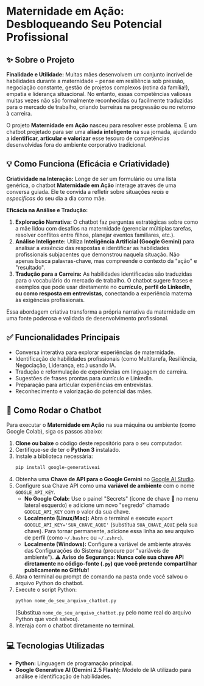 # Maternidade em Ação: Desbloqueando Seu Potencial Profissional

## ✨ Sobre o Projeto

**Finalidade e Utilidade:** Muitas mães desenvolvem um conjunto incrível de habilidades durante a maternidade – pense em resiliência sob pressão, negociação constante, gestão de projetos complexos (rotina da família!), empatia e liderança situacional. No entanto, essas competências valiosas muitas vezes não são formalmente reconhecidas ou facilmente traduzidas para o mercado de trabalho, criando barreiras na progressão ou no retorno à carreira.

O projeto **Maternidade em Ação** nasceu para resolver esse problema. É um chatbot projetado para ser uma **aliada inteligente** na sua jornada, ajudando a **identificar, articular e valorizar** esse tesouro de competências desenvolvidas fora do ambiente corporativo tradicional.

## 💡 Como Funciona (Eficácia e Criatividade)

**Criatividade na Interação:** Longe de ser um formulário ou uma lista genérica, o chatbot **Maternidade em Ação** interage através de uma conversa guiada. Ele te convida a refletir sobre situações *reais* e *específicas* do seu dia a dia como mãe.

**Eficácia na Análise e Tradução:**
1.  **Exploração Narrativa:** O chatbot faz perguntas estratégicas sobre como a mãe lidou com desafios na maternidade (gerenciar múltiplas tarefas, resolver conflitos entre filhos, planejar eventos familiares, etc.).
2.  **Análise Inteligente:** Utiliza **Inteligência Artificial (Google Gemini)** para analisar a *essência* das respostas e identificar as habilidades profissionais subjacentes que demonstrou naquela situação. Não apenas busca palavras-chave, mas compreende o contexto da "ação" e "resultado".
3.  **Tradução para a Carreira:** As habilidades identificadas são traduzidas para o vocabulário do mercado de trabalho. O chatbot sugere frases e exemplos que pode usar diretamente no **currículo, perfil do LinkedIn, ou como resposta em entrevistas**, conectando a experiência materna às exigências profissionais.

Essa abordagem criativa transforma a própria narrativa da maternidade em uma fonte poderosa e validada de desenvolvimento profissional.

## ✅ Funcionalidades Principais

* Conversa interativa para explorar experiências de maternidade.
* Identificação de habilidades profissionais (como Multitarefa, Resiliência, Negociação, Liderança, etc.) usando IA.
* Tradução e reformulação de experiências em linguagem de carreira.
* Sugestões de frases prontas para currículo e LinkedIn.
* Preparação para articular experiências em entrevistas.
* Reconhecimento e valorização do potencial das mães.

## 🚀 Como Rodar o Chatbot

Para executar o **Maternidade em Ação** na sua máquina ou ambiente (como Google Colab), siga os passos abaixo:

1.  **Clone ou baixe** o código deste repositório para o seu computador.
2.  Certifique-se de ter o **Python 3** instalado.
3.  Instale a biblioteca necessária:
    ```bash
    pip install google-generativeai
    ```
4.  Obtenha uma **Chave de API para o Google Gemini** no [Google AI Studio](https://aistudio.google.com/app/apikey).
5.  Configure sua Chave API como uma **variável de ambiente** com o nome `GOOGLE_API_KEY`.
    * **No Google Colab:** Use o painel "Secrets" (ícone de chave 🔑 no menu lateral esquerdo) e adicione um novo "segredo" chamado `GOOGLE_API_KEY` com o valor da sua chave.
    * **Localmente (Linux/Mac):** Abra o terminal e execute `export GOOGLE_API_KEY='SUA_CHAVE_AQUI'` (substitua `SUA_CHAVE_AQUI` pela sua chave). Para tornar permanente, adicione essa linha ao seu arquivo de perfil (como `~/.bashrc` ou `~/.zshrc`).
    * **Localmente (Windows):** Configure a variável de ambiente através das Configurações do Sistema (procure por "variáveis de ambiente").
    **⚠️ Aviso de Segurança: Nunca cole sua chave API diretamente no código-fonte (`.py`) que você pretende compartilhar publicamente no GitHub!**
6.  Abra o terminal ou prompt de comando na pasta onde você salvou o arquivo Python do chatbot.
7.  Execute o script Python:
    ```bash
    python nome_do_seu_arquivo_chatbot.py
    ```
    (Substitua `nome_do_seu_arquivo_chatbot.py` pelo nome real do arquivo Python que você salvou).
8.  Interaja com o chatbot diretamente no terminal.

## 💻 Tecnologias Utilizadas

* **Python:** Linguagem de programação principal.
* **Google Generative AI (Gemini 2.5 Flash):** Modelo de IA utilizado para análise e identificação de habilidades.
